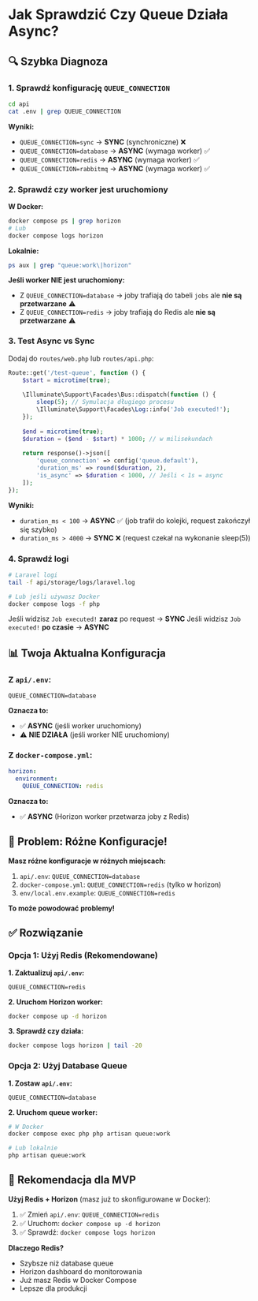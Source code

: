 # Jak Sprawdzić Czy Queue Działa Async?

## 🔍 Szybka Diagnoza

### 1. Sprawdź konfigurację `QUEUE_CONNECTION`

```bash
cd api
cat .env | grep QUEUE_CONNECTION
```

**Wyniki:**
- `QUEUE_CONNECTION=sync` → **SYNC** (synchroniczne) ❌
- `QUEUE_CONNECTION=database` → **ASYNC** (wymaga worker) ✅
- `QUEUE_CONNECTION=redis` → **ASYNC** (wymaga worker) ✅
- `QUEUE_CONNECTION=rabbitmq` → **ASYNC** (wymaga worker) ✅

### 2. Sprawdź czy worker jest uruchomiony

**W Docker:**
```bash
docker compose ps | grep horizon
# Lub
docker compose logs horizon
```

**Lokalnie:**
```bash
ps aux | grep "queue:work\|horizon"
```

**Jeśli worker NIE jest uruchomiony:**
- Z `QUEUE_CONNECTION=database` → joby trafiają do tabeli `jobs` ale **nie są przetwarzane** ⚠️
- Z `QUEUE_CONNECTION=redis` → joby trafiają do Redis ale **nie są przetwarzane** ⚠️

### 3. Test Async vs Sync

Dodaj do `routes/web.php` lub `routes/api.php`:

```php
Route::get('/test-queue', function () {
    $start = microtime(true);
    
    \Illuminate\Support\Facades\Bus::dispatch(function () {
        sleep(5); // Symulacja długiego procesu
        \Illuminate\Support\Facades\Log::info('Job executed!');
    });
    
    $end = microtime(true);
    $duration = ($end - $start) * 1000; // w milisekundach
    
    return response()->json([
        'queue_connection' => config('queue.default'),
        'duration_ms' => round($duration, 2),
        'is_async' => $duration < 1000, // Jeśli < 1s = async
    ]);
});
```

**Wyniki:**
- `duration_ms < 100` → **ASYNC** ✅ (job trafił do kolejki, request zakończył się szybko)
- `duration_ms > 4000` → **SYNC** ❌ (request czekał na wykonanie sleep(5))

### 4. Sprawdź logi

```bash
# Laravel logi
tail -f api/storage/logs/laravel.log

# Lub jeśli używasz Docker
docker compose logs -f php
```

Jeśli widzisz `Job executed!` **zaraz** po request → **SYNC**
Jeśli widzisz `Job executed!` **po czasie** → **ASYNC**

## 📊 Twoja Aktualna Konfiguracja

### Z `api/.env`:
```
QUEUE_CONNECTION=database
```

**Oznacza to:**
- ✅ **ASYNC** (jeśli worker uruchomiony)
- ⚠️ **NIE DZIAŁA** (jeśli worker NIE uruchomiony)

### Z `docker-compose.yml`:
```yaml
horizon:
  environment:
    QUEUE_CONNECTION: redis
```

**Oznacza to:**
- ✅ **ASYNC** (Horizon worker przetwarza joby z Redis)

## 🚨 Problem: Różne Konfiguracje!

**Masz różne konfiguracje w różnych miejscach:**
1. `api/.env`: `QUEUE_CONNECTION=database`
2. `docker-compose.yml`: `QUEUE_CONNECTION=redis` (tylko w horizon)
3. `env/local.env.example`: `QUEUE_CONNECTION=redis`

**To może powodować problemy!**

## ✅ Rozwiązanie

### Opcja 1: Użyj Redis (Rekomendowane)

**1. Zaktualizuj `api/.env`:**
```env
QUEUE_CONNECTION=redis
```

**2. Uruchom Horizon worker:**
```bash
docker compose up -d horizon
```

**3. Sprawdź czy działa:**
```bash
docker compose logs horizon | tail -20
```

### Opcja 2: Użyj Database Queue

**1. Zostaw `api/.env`:**
```env
QUEUE_CONNECTION=database
```

**2. Uruchom queue worker:**
```bash
# W Docker
docker compose exec php php artisan queue:work

# Lub lokalnie
php artisan queue:work
```

## 🎯 Rekomendacja dla MVP

**Użyj Redis + Horizon** (masz już to skonfigurowane w Docker):

1. ✅ Zmień `api/.env`: `QUEUE_CONNECTION=redis`
2. ✅ Uruchom: `docker compose up -d horizon`
3. ✅ Sprawdź: `docker compose logs horizon`

**Dlaczego Redis?**
- Szybsze niż database queue
- Horizon dashboard do monitorowania
- Już masz Redis w Docker Compose
- Lepsze dla produkcji

